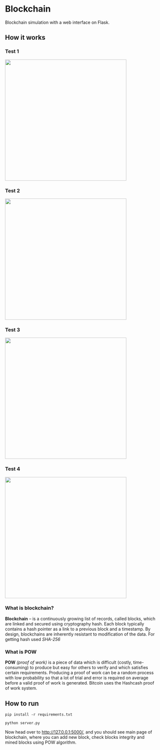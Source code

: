 # Blockchain
Blockchain simulation with a web interface on Flask.

## How it works
### Test 1
<img src="https://i.ibb.co/TR3XyJW/photo-2023-05-01-14-51-24.jpg" alt="" height="400">

### Test 2
<img src="https://i.ibb.co/27q9Ccx/photo-2023-05-01-14-51-26.jpg" alt="" height="400">

### Test 3
<img src="https://i.ibb.co/RH1cFcS/photo-2023-05-01-14-51-27.jpg" alt="" height="400">

### Test 4
<img src="https://i.ibb.co/vBgJWcK/photo-2023-05-01-14-51-28.jpg" alt="" height="400">

### What is blockchain?

**Blockchain** –  is a continuously growing list of records, called blocks, which are linked and secured using cryptography hash. Each block typically contains a hash pointer as a link to a previous block and a timestamp. By design, blockchains are inherently resistant to modification of the data. For getting hash used _SHA-256_

### What is POW

**POW** _(proof of work)_ is a piece of data which is difficult (costly, time-consuming) to produce but easy for others to verify and which satisfies certain requirements. Producing a proof of work can be a random process with low probability so that a lot of trial and error is required on average before a valid proof of work is generated. Bitcoin uses the Hashcash proof of work system.

## How to run

```
pip install -r requirements.txt

python server.py
```

Now head over to http://127.0.0.1:5000/, and you should see main page of blockchain, where you can add new block, check blocks integrity and mined blocks using POW algorithm.


